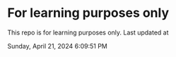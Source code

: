 # For learning purposes only
This repo is for learning purposes only.
Last updated at

Sunday, April 21, 2024 6:09:51 PM

